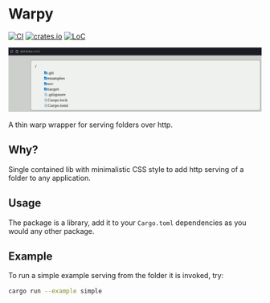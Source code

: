 # Warpy
[![CI](https://github.com/mihaigalos/warpy/actions/workflows/ci.yaml/badge.svg)](https://github.com/mihaigalos/warpy/actions/workflows/ci.yaml)
[![crates.io](https://img.shields.io/crates/d/warpy.svg)](https://crates.io/crates/warpy)
[![LoC](https://tokei.rs/b1/github/mihaigalos/warpy)](https://github.com/mihaigalos/warpy)

![example](screenshots/warpy.png)

A thin warp wrapper for serving folders over http. 

## Why?

Single contained lib with minimalistic CSS style to add http serving of a folder to any application.

## Usage

The package is a library, add it to your `Cargo.toml` dependencies as you would any other package.

## Example

To run a simple example serving from the folder it is invoked, try:

```bash
cargo run --example simple
```